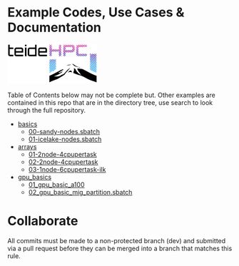 # Example Codes, Use Cases & Documentation

![TeideHPC_logo](images/teidehpc_logo.png)

Table of Contents below may not be complete but. Other examples are contained in this repo that are in the directory tree, use search to look through the full repository.


* [basics](./basics)
    - [00-sandy-nodes.sbatch](./basics/00-sandy-nodes.sbatch)
    - [01-icelake-nodes.sbatch](./basics/01-icelake-nodes.sbatch)
* [arrays](./arrays/)
    - [01-2node-4cpupertask](./arrays/01-2node-4cpupertask/)
    - [02-2node-4cpupertask](./arrays/02-1node-4cpupertask/)
    - [03-1node-6cpupertask-ilk](./arrays/03-1node-6cpupertask-ilk/)
* [gpu_basics](./gpu_basics/)
    - [01_gpu_basic_a100](./gpu_basics/01_gpu_basic_a100.sbatch)
    - [02_gpu_basic_mig_partition.sbatch](./gpu_basics/02_gpu_basic_mig_partition.sbatch)
 
# Collaborate

All commits must be made to a non-protected branch (dev) and submitted via a pull request before they can be merged into a branch that matches this rule. 
